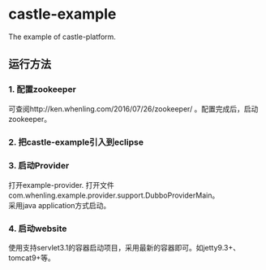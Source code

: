 # castle-example
The example of castle-platform.

## 运行方法

### 1. 配置zookeeper
可查阅http://ken.whenling.com/2016/07/26/zookeeper/ 。配置完成后，启动zookeeper。

### 2. 把castle-example引入到eclipse

### 3. 启动Provider
打开example-provider. 打开文件com.whenling.example.provider.support.DubboProviderMain。  
采用java application方式启动。

### 4. 启动website
使用支持servlet3.1的容器启动项目，采用最新的容器即可。如jetty9.3+、tomcat9+等。